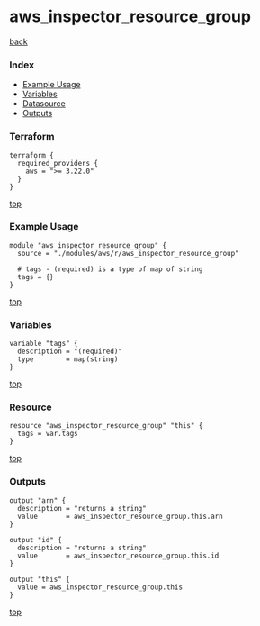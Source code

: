 # aws_inspector_resource_group

[back](../aws.md)

### Index

- [Example Usage](#example-usage)
- [Variables](#variables)
- [Datasource](#datasource)
- [Outputs](#outputs)

### Terraform

```hcl
terraform {
  required_providers {
    aws = ">= 3.22.0"
  }
}
```

[top](#index)

### Example Usage

```hcl
module "aws_inspector_resource_group" {
  source = "./modules/aws/r/aws_inspector_resource_group"

  # tags - (required) is a type of map of string
  tags = {}
}
```

[top](#index)

### Variables

```hcl
variable "tags" {
  description = "(required)"
  type        = map(string)
}
```

[top](#index)

### Resource

```hcl
resource "aws_inspector_resource_group" "this" {
  tags = var.tags
}
```

[top](#index)

### Outputs

```hcl
output "arn" {
  description = "returns a string"
  value       = aws_inspector_resource_group.this.arn
}

output "id" {
  description = "returns a string"
  value       = aws_inspector_resource_group.this.id
}

output "this" {
  value = aws_inspector_resource_group.this
}
```

[top](#index)